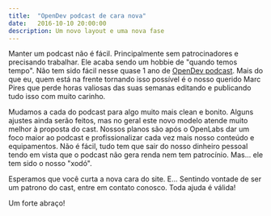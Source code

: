 ```yaml
---
title:  "OpenDev podcast de cara nova"
date:   2016-10-10 20:00:00
description: Um novo layout e uma nova fase
---
```


Manter um podcast não é fácil. Principalmente sem patrocinadores e precisando trabalhar. Ele acaba sendo um hobbie de "quando temos tempo". Não tem sido fácil nesse quase 1 ano de [OpenDev podcast](http://opendevpodcast.com.br). Mais do que eu, quem está na frente tornando isso possível é o nosso querido Marc Pires que perde horas valiosas das suas semanas editando e publicando tudo isso com muito carinho. 

Mudamos a cada do podcast para algo muito mais clean e bonito. Alguns ajustes ainda serão feitos, mas no geral este novo modelo atende muito melhor à proposta do cast. Nossos planos são após o OpenLabs dar um foco maior ao podcast e profissionalizar cada vez mais nosso conteúdo e equipamentos. Não é fácil, tudo tem que sair do nosso dinheiro pessoal tendo em vista que o podcast não gera renda nem tem patrocínio. Mas... ele tem sido o nosso "xodó".

Esperamos que você curta a nova cara do site. E... Sentindo vontade de ser um patrono do cast, entre em contato conosco. Toda ajuda é válida!



Um forte abraço!